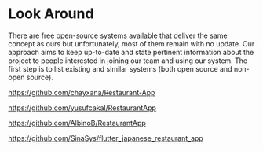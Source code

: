# Look Around

There are free open-source systems available that deliver the same concept as ours but unfortunately, most of them remain with no update. Our approach aims to keep up-to-date and state pertinent information about the project to people interested in joining our team and using our system. The first step is to list existing and similar systems (both open source and non-open source).

https://github.com/chayxana/Restaurant-App

https://github.com/yusufcakal/RestaurantApp

https://github.com/AlbinoB/RestaurantApp

https://github.com/SinaSys/flutter_japanese_restaurant_app
